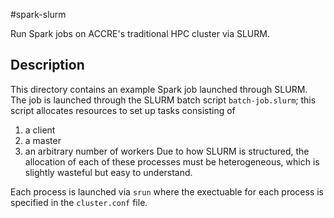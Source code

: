 #spark-slurm

Run Spark jobs on ACCRE's traditional HPC cluster via SLURM.

## Description

This directory contains an example Spark job launched through SLURM. The 
job is launched through the SLURM batch script `batch-job.slurm`; this 
script allocates resources to set up tasks consisting of 
1. a client
1. a master 
1. an arbitrary number of workers
Due to how SLURM is structured, the allocation of each of these processes must be
heterogeneous, which is slightly wasteful but easy to understand.

Each process is launched via `srun` where the exectuable for each process
is specified in the `cluster.conf` file.

